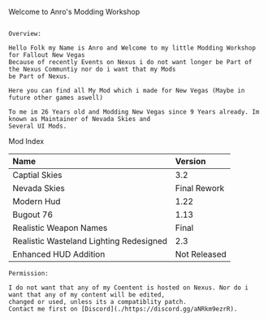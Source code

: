 Welcome to Anro's Modding Workshop


```

Overview:

Hello Folk my Name is Anro and Welcome to my little Modding Workshop for Fallout New Vegas
Because of recently Events on Nexus i do not want longer be Part of the Nexus Communtiy nor do i want that my Mods 
be Part of Nexus.

Here you can find all My Mod which i made for New Vegas (Maybe in future other games aswell)

To me im 26 Years old and Modding New Vegas since 9 Years already. Im known as Maintainer of Nevada Skies and 
Several UI Mods.
```

Mod Index

| Name                                    | Version    |
|:----------------------------------------|:-----------|
| Captial Skies                           |         3.2|
| Nevada Skies                            |Final Rework|
| Modern Hud                              |        1.22|
| Bugout 76                               |        1.13|
| Realistic Weapon Names                  |       Final|
| Realistic Wasteland Lighting Redesigned |         2.3|
| Enhanced HUD Addition                   |Not Released|

```
Permission:

I do not want that any of my Coentent is hosted on Nexus. Nor do i want that any of my content will be edited,
changed or used, unless its a compatiblity patch.
Contact me first on [Discord](./https://discord.gg/aNRkm9ezrR).
```
